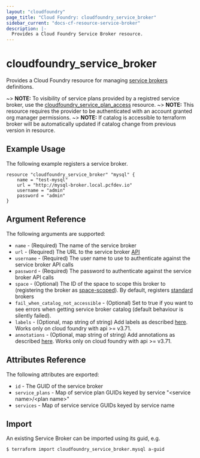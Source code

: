 ```yaml
---
layout: "cloudfoundry"
page_title: "Cloud Foundry: cloudfoundry_service_broker"
sidebar_current: "docs-cf-resource-service-broker"
description: |-
  Provides a Cloud Foundry Service Broker resource.
---
```


# cloudfoundry\_service\_broker

Provides a Cloud Foundry resource for managing [service brokers](https://docs.cloudfoundry.org/services/) definitions.

~> **NOTE:** To visibility of service plans provided by a registred service broker, use the [cloudfoundry_service_plan_access](service_plan_access.html) resource.
~> **NOTE:** This resource requires the provider to be authenticated with an account granted org manager permissions.
~> **NOTE:** If catalog is accessible to terraform broker will be automatically updated if catalog change from previous version in resource.

## Example Usage

The following example registers a service broker.

```hcl
resource "cloudfoundry_service_broker" "mysql" {
	name = "test-mysql"
	url = "http://mysql-broker.local.pcfdev.io"
	username = "admin"
	password = "admin"
}
```

## Argument Reference

The following arguments are supported:

* `name` - (Required) The name of the service broker
* `url` - (Required) The URL to the service broker [API](https://docs.cloudfoundry.org/services/api.html)
* `username` - (Required) The user name to use to authenticate against the service broker API calls
* `password` - (Required) The password to authenticate against the service broker API calls
* `space` - (Optional) The ID of the space to scope this broker to (registering the broker as [space-scoped](http://docs.cloudfoundry.org/services/managing-service-brokers.html#register-broker)). By default, registers [standard](http://docs.cloudfoundry.org/services/managing-service-brokers.html#register-broker) brokers
* `fail_when_catalog_not_accessible` - (Optional) Set to true if you want to see errors when getting service broker catalog (default behaviour is silently failed).
* `labels` - (Optional, map string of string) Add labels as described [here](https://docs.cloudfoundry.org/adminguide/metadata.html#-view-metadata-for-an-object).
Works only on cloud foundry with api >= v3.71.
* `annotations` - (Optional, map string of string) Add annotations as described [here](https://docs.cloudfoundry.org/adminguide/metadata.html#-view-metadata-for-an-object).
Works only on cloud foundry with api >= v3.71.

## Attributes Reference

The following attributes are exported:

* `id` - The GUID of the service broker
* `service_plans` - Map of service plan GUIDs keyed by service "&lt;service name&gt;/&lt;plan name&gt;"
* `services` - Map of service service GUIDs keyed by service name

## Import

An existing Service Broker can be imported using its guid, e.g.

```bash
$ terraform import cloudfoundry_service_broker.mysql a-guid
```
